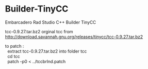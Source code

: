 # Builder-TinyCC
Embarcadero Rad Studio C++ Builder TinyCC

tcc-0.9.27.tar.bz2 orginal tcc from http://download.savannah.gnu.org/releases/tinycc/tcc-0.9.27.tar.bz2

to patch :<br>
&nbsp;  extract tcc-0.9.27.tar.bz2 into folder tcc<br>
&nbsp;  cd tcc<br>
&nbsp;  patch -p0 < ../tccbrlnd.patch<br>
  
 
